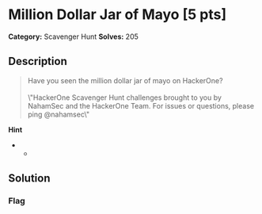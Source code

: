 # Million Dollar Jar of Mayo [5 pts]

**Category:** Scavenger Hunt
**Solves:** 205

## Description
>Have you seen the million dollar jar of mayo on HackerOne?<br><br>\\"HackerOne Scavenger Hunt challenges brought to you by NahamSec and the HackerOne Team. For issues or questions, please ping @nahamsec\\"

**Hint**
* -

## Solution

### Flag

